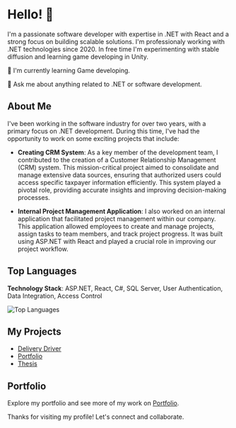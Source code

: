 # Hello! 👋

I'm a passionate software developer with expertise in .NET with React and a strong focus on building scalable solutions. I'm professionaly working with .NET technologies since 2020.
In free time I'm experimenting with stable diffusion and learning game developing in Unity. 

🌱 I'm currently learning Game developing.
<!--🤔 I'm looking for help with [What You Need Help With].-->
💬 Ask me about anything related to .NET or software development.

## About Me

I've been working in the software industry for over two years, with a primary focus on .NET development. During this time, I've had the opportunity to work on some exciting projects that include:

- **Creating CRM System**: As a key member of the development team, I contributed to the creation of a Customer Relationship Management (CRM) system. This mission-critical project aimed to consolidate and manage extensive data sources, ensuring that authorized users could access specific taxpayer information efficiently. This system played a pivotal role, providing accurate insights and improving decision-making processes.

- **Internal Project Management Application**: I also worked on an internal application that facilitated project management within our company. This application allowed employees to create and manage projects, assign tasks to team members, and track project progress. It was built using ASP.NET with React and played a crucial role in improving our project workflow.

<!---
## My GitHub Stats

![GitHub Stats](https://github-readme-stats.vercel.app/api?username=Xenorsek&show_icons=true)
-->
## Top Languages
**Technology Stack**: ASP.NET, React, C#, SQL Server, User Authentication, Data Integration, Access Control

![Top Languages](https://github-readme-stats.vercel.app/api/top-langs/?username=Xenorsek&theme=dark&show_icons=true)

## My Projects

- [Delivery Driver](https://github.com/Xenorsek/DeliveryDriver)
- [Portfolio](https://xenorsek.github.io/)
- [Thesis](https://music-converter-6012d.firebaseapp.com/)

## Portfolio

Explore my portfolio and see more of my work on [Portfolio](https://xenorsek.github.io/).

Thanks for visiting my profile! Let's connect and collaborate.
